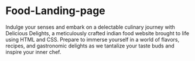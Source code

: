 # Food-Landing-page
Indulge your senses and embark on a delectable culinary journey with Delicious Delights, a meticulously crafted indian food website brought to life using HTML and CSS. Prepare to immerse yourself in a world of flavors, recipes, and gastronomic delights as we tantalize your taste buds and inspire your inner chef.
